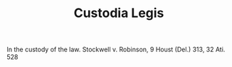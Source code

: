 ---
title: Custodia Legis
letter: C
permalink: "/definitions/bld-custodia-legis.html"
body: In the custody of the law. Stockwell v. Robinson, 9 Houst (Del.) 313, 32 Ati.
  528
published_at: '2018-07-07'
source: Black's Law Dictionary 2nd Ed (1910)
layout: post
---